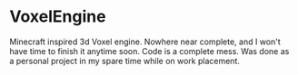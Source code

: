 # VoxelEngine
Minecraft inspired 3d Voxel engine. Nowhere near complete, and I won't have time to finish it anytime soon. Code is a complete mess. Was done as a personal project in my spare time while on work placement.
